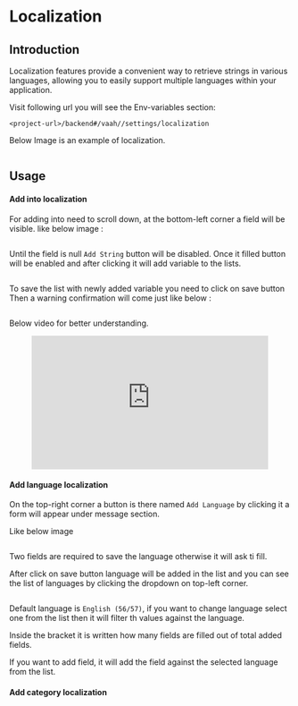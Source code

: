 # Localization

[comment]: <> ([[toc]])

## Introduction

Localization features provide a convenient way to retrieve strings in various languages, allowing you to easily support multiple languages within your application.

Visit following url you will see the Env-variables section:
```
<project-url>/backend#/vaah//settings/localization
```
Below Image is an example of localization.

<img :src="$withBase('/images/localization-setting-1.png')">

## Usage

#### Add into localization

For adding into need to scroll down, at the bottom-left corner a field will be visible.
like below image :

<img :src="$withBase('/images/localization-setting-2.png')">

Until the field is null ```Add String``` button will be disabled. Once it filled button will be enabled and after clicking it will add variable to the lists.

<img :src="$withBase('/images/localization-setting-3.png')">

To save the list with newly added variable you need to click on save button
Then a warning confirmation will come just like below :

<img :src="$withBase('/images/localization-setting-4.png')">

Below video for better understanding.

<figure>
  <iframe src="https://drive.google.com/file/d/1tx9R-WuwP9oDmfpCMeixezKU26KYeObd/view?usp=share_link" frameborder="0" allowfullscreen="true" style="width: 100%; aspect-ratio: 16/9;"> </iframe>
</figure>



#### Add language localization

On the top-right corner a button is there named `Add Language` by clicking it a form will appear under message section.

Like below image

<img :src="$withBase('/images/localization-setting-5.png')">

Two fields are required to save the language otherwise it will ask ti fill.

After click on save button language will be added in the list and you can see the list of languages by clicking the dropdown on top-left corner.

<img :src="$withBase('/images/localization-setting-6.png')">

Default language is `English (56/57)`, if you want to change language select one from the list then it will filter th values against the language.

Inside the bracket it is written how many fields are filled out of total added fields.

If you want to add field, it will add the field against the selected language from the list.

#### Add category localization













